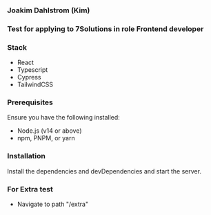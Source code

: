### Joakim Dahlstrom (Kim)

### Test for applying to 7Solutions in role Frontend developer

### Stack

- React
- Typescript
- Cypress
- TailwindCSS

### Prerequisites

Ensure you have the following installed:

- Node.js (v14 or above)
- npm, PNPM, or yarn

### Installation

Install the dependencies and devDependencies and start the server.

### For Extra test

- Navigate to path "/extra"
